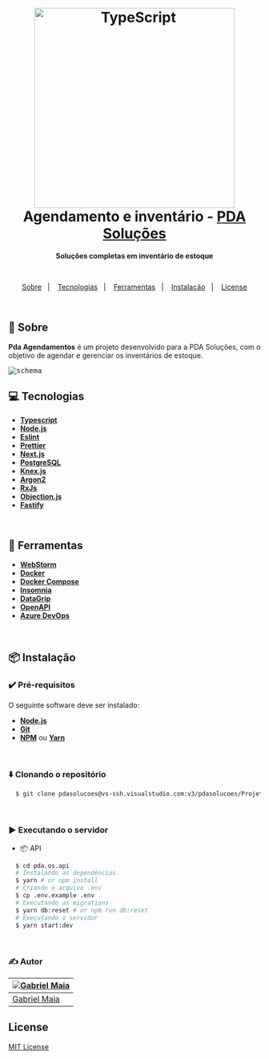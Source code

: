 <h1 align="center">
  <br>
  <img src="https://telegra.ph/file/c32fcf49f08f62149f239.png" alt="TypeScript" width="400">
  <br>
  Agendamento e inventário - <a href="https://pdasolucoes.com.br/inventario-de-estoque/?utm_id=servicos_inventario&gclid=Cj0KCQiA-oqdBhDfARIsAO0TrGEX6wmKSDOl8o9maqP5XwlDI3Q2Z1irZe6veDsqJ4RQVuiBBFTBWnwaAhiHEALw_wcB">PDA Soluções</a>
  <br>
</h1>

<p align="center">
 <strong>Soluções completas em inventário de estoque</strong>
</p>

<br>

<p align="center">
  <a href="#bookmark-about">Sobre</a>&nbsp;&nbsp;&nbsp;|&nbsp;&nbsp;&nbsp;
  <a href="#computer-technologies">Tecnologias</a>&nbsp;&nbsp;&nbsp;|&nbsp;&nbsp;&nbsp;
  <a href="#wrench-tools">Ferramentas</a>&nbsp;&nbsp;&nbsp;|&nbsp;&nbsp;&nbsp;
  <a href="#package-installation">Instalação</a>&nbsp;&nbsp;&nbsp;|&nbsp;&nbsp;&nbsp;
  <a href="#memo-license">License</a>
</p>

<br>

## :bookmark: Sobre

**Pda Agendamentos** é um projeto desenvolvido para a PDA Soluções, com o objetivo de agendar e gerenciar os inventários de estoque.

<kbd>
  <img src="https://telegra.ph/file/3d076bf985bd725f49c77.png" alt="schema">
</kbd>

<br>

## :computer: Tecnologias

- **[Typescript](https://www.typescriptlang.org/)**
- **[Node.js](https://nodejs.org/)**
- **[Eslint](https://eslint.org/)**
- **[Prettier](https://prettier.io/)**
- **[Next.js](https://nextjs.org/)**
- **[PostgreSQL](https://www.postgresql.org/)**
- **[Knex.js](http://knexjs.org/)**
- **[Argon2](https://www.npmjs.com/package/argon2)**
- **[RxJs](https://rxjs-dev.firebaseapp.com/)**
- **[Objection.js](https://vincit.github.io/objection.js/)**
- **[Fastify](https://www.fastify.io/)**

<br>

## :wrench: Ferramentas

- **[WebStorm](https://www.jetbrains.com/webstorm/)**
- **[Docker](https://www.docker.com/)**
- **[Docker Compose](https://docs.docker.com/compose/)**
- **[Insomnia](https://insomnia.rest/)**
- **[DataGrip](https://www.jetbrains.com/datagrip/)**
- **[OpenAPI](https://swagger.io/specification/)**
- **[Azure DevOps](https://azure.microsoft.com/pt-br/services/devops/)**

<br>

## :package: Instalação

### :heavy_check_mark: **Pré-requisitos**

O seguinte software deve ser instalado:

- **[Node.js](https://nodejs.org/en/)**
- **[Git](https://git-scm.com/)**
- **[NPM](https://www.npmjs.com/)** ou **[Yarn](https://yarnpkg.com/)**

<br>

### :arrow_down: **Clonando o repositório**

```sh
  $ git clone pdasolucoes@vs-ssh.visualstudio.com:v3/pdasolucoes/Projeto%20Saas%20Agendamento/pda.os.api
```

<br>

### :arrow_forward: **Executando o servidor**

- :package: API

```sh
  $ cd pda.os.api
  # Instalando as dependências
  $ yarn # or npm install
  # Criando o arquivo .env
  $ cp .env.example .env
  # Executando as migrations
  $ yarn db:reset # or npm run db:reset
  # Executando o servidor
  $ yarn start:dev
```

<br>

### :writing_hand: **Autor**

| [![Gabriel Maia](https://avatars.githubusercontent.com/u/26732067?size=100)](https://github.com/demartini) |
| ---------------------------------------------------------------------------------------------------------- |
| [Gabriel Maia](https://github.com/gabrielmaialva33)                                                        |

## License

[MIT License](./LICENSE)

